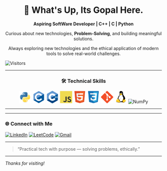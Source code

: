 <h1 align="center"> 🚀 What's Up, Its Gopal Here.</h1> 

<p align="center"><strong>Aspiring SoftWare Developer | C++ | C | Python </strong></p>
<p align="center">Curious about new technologies, <strong>Problem-Solving</strong>, and building meaningful solutions.</p>
<p align="center">Always exploring new technologies and the ethical application of modern tools to solve real-world challenges.</p>


![Visitors](https://komarev.com/ghpvc/?username=Gopal7715&style=flat-square)

---

<h3 align="center">🛠 Technical Skills</h3>

<p align="center">
  <img src="https://raw.githubusercontent.com/devicons/devicon/master/icons/python/python-original.svg" alt="Python" width="40" height="40"/>
  <img src="https://raw.githubusercontent.com/devicons/devicon/master/icons/c/c-original.svg" alt="C" width="40" height="40"/>
  <img src="https://raw.githubusercontent.com/devicons/devicon/master/icons/cplusplus/cplusplus-original.svg" alt="C++" width="40" height="40"/>
  <img src="https://raw.githubusercontent.com/devicons/devicon/master/icons/javascript/javascript-original.svg" alt="JavaScript" width="40" height="40"/>
  <img src="https://raw.githubusercontent.com/devicons/devicon/master/icons/html5/html5-original.svg" alt="HTML5" width="40" height="40"/>
  <img src="https://raw.githubusercontent.com/devicons/devicon/master/icons/css3/css3-original.svg" alt="CSS3" width="40" height="40"/>
  <img src="https://raw.githubusercontent.com/devicons/devicon/master/icons/git/git-original.svg" alt="Git" width="40" height="40"/>
  <img src="https://raw.githubusercontent.com/devicons/devicon/master/icons/linux/linux-original.svg" alt="Linux" width="40" height="40"/>
  <img src="https://upload.wikimedia.org/wikipedia/commons/3/31/NumPy_logo_2020.svg" alt="NumPy" width="40" height="40"/>
  
</p>


---

---

### 🌐 Connect with Me

[![LinkedIn](https://img.shields.io/badge/LinkedIn-0077B5?style=flat-square&logo=linkedin&logoColor=white)](https://www.linkedin.com/in/-gopal/)
[![LeetCode](https://img.shields.io/badge/LeetCode-FFA116?style=flat-square&logo=leetcode&logoColor=white)](https://leetcode.com/u/Gopal_code/)
[![Gmail](https://img.shields.io/badge/Gmail-D14836?style=flat-square&logo=gmail&logoColor=white)](mailto:heyitsmegopal@gmail.com)

---

> “Practical tech with purpose — solving problems, ethically.”

---

_Thanks for visiting!_
